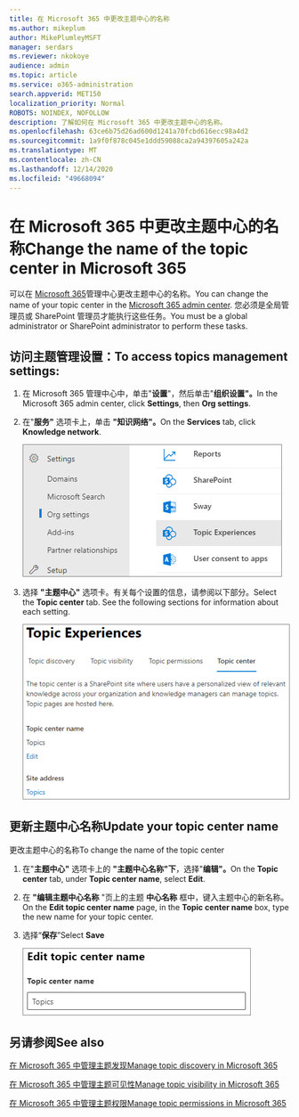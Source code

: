```yaml
---
title: 在 Microsoft 365 中更改主题中心的名称
ms.author: mikeplum
author: MikePlumleyMSFT
manager: serdars
ms.reviewer: nkokoye
audience: admin
ms.topic: article
ms.service: o365-administration
search.appverid: MET150
localization_priority: Normal
ROBOTS: NOINDEX, NOFOLLOW
description: 了解如何在 Microsoft 365 中更改主题中心的名称。
ms.openlocfilehash: 63ce6b75d26ad600d1241a70fcbd616ecc98a4d2
ms.sourcegitcommit: 1a9f0f878c045e1ddd59088ca2a94397605a242a
ms.translationtype: MT
ms.contentlocale: zh-CN
ms.lasthandoff: 12/14/2020
ms.locfileid: "49668094"
---
```

# <a name="change-the-name-of-the-topic-center-in-microsoft-365"></a><span data-ttu-id="9e3b9-103">在 Microsoft 365 中更改主题中心的名称</span><span class="sxs-lookup"><span data-stu-id="9e3b9-103">Change the name of the topic center in Microsoft 365</span></span>

<span data-ttu-id="9e3b9-104">可以在 [Microsoft 365](https://admin.microsoft.com)管理中心更改主题中心的名称。</span><span class="sxs-lookup"><span data-stu-id="9e3b9-104">You can change the name of your topic center in the [Microsoft 365 admin center](https://admin.microsoft.com).</span></span> <span data-ttu-id="9e3b9-105">您必须是全局管理员或 SharePoint 管理员才能执行这些任务。</span><span class="sxs-lookup"><span data-stu-id="9e3b9-105">You must be a global administrator or SharePoint administrator to perform these tasks.</span></span>

## <a name="to-access-topics-management-settings"></a><span data-ttu-id="9e3b9-106">访问主题管理设置：</span><span class="sxs-lookup"><span data-stu-id="9e3b9-106">To access topics management settings:</span></span>

1. <span data-ttu-id="9e3b9-107">在 Microsoft 365 管理中心中，单击"**设置**"，然后单击"**组织设置"。**</span><span class="sxs-lookup"><span data-stu-id="9e3b9-107">In the Microsoft 365 admin center, click **Settings**, then **Org settings**.</span></span>
2. <span data-ttu-id="9e3b9-108">在"**服务"** 选项卡上，单击 **"知识网络"。**</span><span class="sxs-lookup"><span data-stu-id="9e3b9-108">On the **Services** tab, click **Knowledge network**.</span></span>

    ![将人员连接到知识](../media/admin-org-knowledge-options-completed.png) 

3. <span data-ttu-id="9e3b9-110">选择 **"主题中心"** 选项卡。有关每个设置的信息，请参阅以下部分。</span><span class="sxs-lookup"><span data-stu-id="9e3b9-110">Select the **Topic center** tab. See the following sections for information about each setting.</span></span>

    ![knowledge-network-settings](../media/knowledge-network-settings-topic-center.png) 

##  <a name="update-your-topic-center-name"></a><span data-ttu-id="9e3b9-112">更新主题中心名称</span><span class="sxs-lookup"><span data-stu-id="9e3b9-112">Update your topic center name</span></span>

<span data-ttu-id="9e3b9-113">更改主题中心的名称</span><span class="sxs-lookup"><span data-stu-id="9e3b9-113">To change the name of the topic center</span></span>

1. <span data-ttu-id="9e3b9-114">在"**主题中心"** 选项卡上的 **"主题中心名称"下**，选择"**编辑"。**</span><span class="sxs-lookup"><span data-stu-id="9e3b9-114">On the **Topic center** tab, under **Topic center name**, select **Edit**.</span></span>
2. <span data-ttu-id="9e3b9-115">在 **"编辑主题中心名称** "页上的主题 **中心名称** 框中，键入主题中心的新名称。</span><span class="sxs-lookup"><span data-stu-id="9e3b9-115">On the **Edit topic center name** page, in the **Topic center name** box, type the new name for your topic center.</span></span>
3. <span data-ttu-id="9e3b9-116">选择“**保存**”</span><span class="sxs-lookup"><span data-stu-id="9e3b9-116">Select **Save**</span></span>

    ![编辑主题中心名称](../media/manage-topic-center-name.png)  

## <a name="see-also"></a><span data-ttu-id="9e3b9-118">另请参阅</span><span class="sxs-lookup"><span data-stu-id="9e3b9-118">See also</span></span>

[<span data-ttu-id="9e3b9-119">在 Microsoft 365 中管理主题发现</span><span class="sxs-lookup"><span data-stu-id="9e3b9-119">Manage topic discovery in Microsoft 365</span></span>](topic-experiences-discovery.md)

[<span data-ttu-id="9e3b9-120">在 Microsoft 365 中管理主题可见性</span><span class="sxs-lookup"><span data-stu-id="9e3b9-120">Manage topic visibility in Microsoft 365</span></span>](topic-experiences-knowledge-rules.md)

[<span data-ttu-id="9e3b9-121">在 Microsoft 365 中管理主题权限</span><span class="sxs-lookup"><span data-stu-id="9e3b9-121">Manage topic permissions in Microsoft 365</span></span>](topic-experiences-user-permissions.md)
